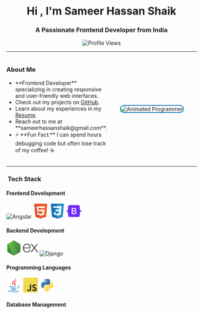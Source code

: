 <h1 style="text-align: center;">Hi , I'm Sameer Hassan Shaik</h1>
<h3 style="text-align: center;">A Passionate Frontend Developer from India</h3>

<div style="text-align: center;">
  <img src="https://komarev.com/ghpvc/?username=sameershaik2004&label=Profile%20Views&color=0e75b6&style=flat" alt="Profile Views" />
</div>

<hr>

<div style="display: flex; align-items: center; justify-content: space-between;">
  <div style="flex: 1;">
    <h3> About Me</h3>
    <ul>
      <li> **Frontend Developer** specializing in creating responsive and user-friendly web interfaces.</li>
      <li> Check out my projects on <a href="https://github.com/sameershaik2004">GitHub</a>.</li>
      <li> Learn about my experiences in my <a href="https://docs.google.com/document/d/1xasGDH_rsYm8MtfrD2TCJi-4owXUStHjc3vKxrypPW4/edit?usp=sharing">Resume</a>.</li>
      <li> Reach out to me at **sameerhassanshaik@gmail.com**.</li>
      <li>⚡ **Fun Fact:** I can spend hours debugging code but often lose track of my coffee! ☕</li>
    </ul>
  </div>

  <div style="flex: 1; text-align: center;">
    <img src="https://gifdb.com/images/file/animated-programmer-guy-coding-790a0bs8e8thpisg.gif" alt="Animated Programmer" width="200" style="border-radius: 10px; border: 2px solid #0e75b6;" />
  </div>
</div>

<hr>

<h3>️ Tech Stack</h3>

<div>
  <h4>Frontend Development</h4>
  <img src="https://angular.io/assets/images/logos/angular/angular.svg" alt="Angular" width="40" height="40" />
  <img src="https://raw.githubusercontent.com/devicons/devicon/master/icons/html5/html5-original.svg" alt="HTML5" width="40" height="40" />
  <img src="https://raw.githubusercontent.com/devicons/devicon/master/icons/css3/css3-original.svg" alt="CSS3" width="40" height="40" />
  <img src="https://raw.githubusercontent.com/devicons/devicon/master/icons/bootstrap/bootstrap-plain.svg" alt="Bootstrap" width="40" height="40" />

  <h4>Backend Development</h4>
  <img src="https://raw.githubusercontent.com/devicons/devicon/master/icons/nodejs/nodejs-original.svg" alt="Node.js" width="40" height="40" />
  <img src="https://raw.githubusercontent.com/devicons/devicon/master/icons/express/express-original.svg" alt="Express.js" width="40" height="40" />
  <img src="https://cdn.worldvectorlogo.com/logos/django.svg" alt="Django" width="40" height="40" />

  <h4>Programming Languages</h4>
  <img src="https://raw.githubusercontent.com/devicons/devicon/master/icons/java/java-original.svg" alt="Java" width="40" height="40" />
  <img src="https://raw.githubusercontent.com/devicons/devicon/master/icons/javascript/javascript-original.svg" alt="JavaScript" width="40" height="40" />
  <img src="https://raw.githubusercontent.com/devicons/devicon/master/icons/python/python-original.svg" alt="Python" width="40" height="40" />

  <h4>Database Management</h4>
  <img src="https://raw.githubusercontent.com/devicons/devicon/master/icons/
